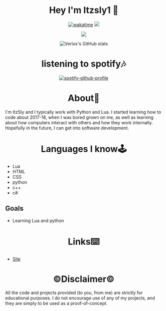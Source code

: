 <h1 align="center">Hey I'm Itzsly1 👋</h1>

<div align="center">

  [![wakatime](https://wakatime.com/badge/user/198b5788-cbba-42f5-814a-88c514254ee6/project/c3a8d81d-498c-4097-ba86-013aa960533a.svg)](https://wakatime.com/@0ccf7ed5-30a2-486d-8ea4-6b0ca58cd9c9)
  ![](https://komarev.com/ghpvc/?username=verlox&color=blueviolet)

  <img src="https://discord.c99.nl/widget/theme-1/1181633729114947624.png "></img>

  ![Verlox's GitHub stats](https://github-readme-stats.vercel.app/api?username=mtslxw&show_icons=true&theme=radical)
</div>
<h1 align="center">listening to spotify🎶 </h1>

<div align="center">

[![spotify-github-profile](https://spotify-github-profile.vercel.app/api/view?uid=31lv7okkgmgrvb3smqaqqw5ith3q&cover_image=true&theme=default&show_offline=false&background_color=121212)](https://github.com/kittinan/spotify-github-profile)

</div>

<h1 align="center">About👤</h1>
I'm ItzSly and I typically work with Python and Lua. I started learning how to code about 2017-18, when I was bored grown on me, as well as learning about how computers interact with others and how they work internally. Hopefully in the future, I can get into software development.
</div>

<h1 align="center">Languages I know🕹️</h1>

* Lua
* HTML
* CSS
* python
* c++
* c#

## Goals

* Learning Lua and python


<h1 align="center">Links⌨️</h1>

* [Site](http://www.itzsly.online)

<h1 align="center">©️Disclaimer©️</h1>

All the code and projects provided (to you, from me) are strictly for educational purposes. I do not encourage use of any of my projects, and they are simply to be used as a proof-of-concept.

</div>
